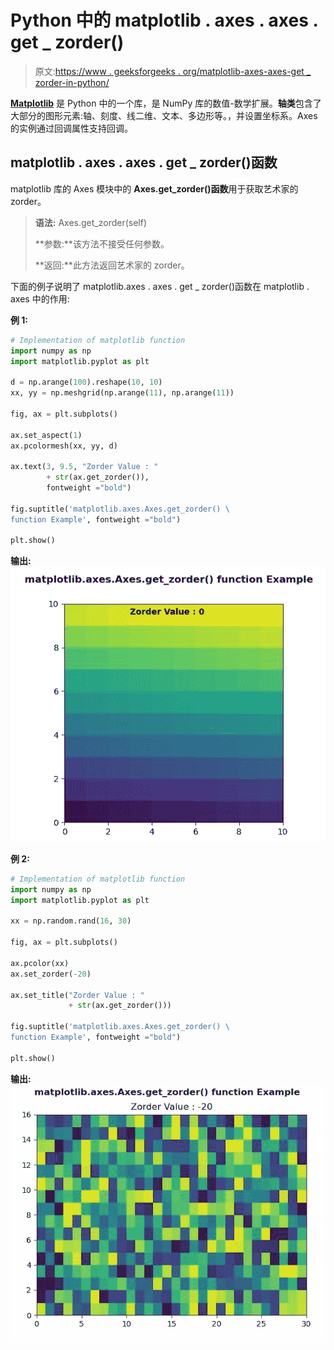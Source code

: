 # Python 中的 matplotlib . axes . axes . get _ zorder()

> 原文:[https://www . geeksforgeeks . org/matplotlib-axes-axes-get _ zorder-in-python/](https://www.geeksforgeeks.org/matplotlib-axes-axes-get_zorder-in-python/)

**[Matplotlib](https://www.geeksforgeeks.org/python-introduction-matplotlib/)** 是 Python 中的一个库，是 NumPy 库的数值-数学扩展。**轴类**包含了大部分的图形元素:轴、刻度、线二维、文本、多边形等。，并设置坐标系。Axes 的实例通过回调属性支持回调。

## matplotlib . axes . axes . get _ zorder()函数

matplotlib 库的 Axes 模块中的 **Axes.get_zorder()函数**用于获取艺术家的 zorder。

> **语法:** Axes.get_zorder(self)
> 
> **参数:**该方法不接受任何参数。
> 
> **返回:**此方法返回艺术家的 zorder。

下面的例子说明了 matplotlib.axes . axes . get _ zorder()函数在 matplotlib . axes 中的作用:

**例 1:**

```py
# Implementation of matplotlib function
import numpy as np
import matplotlib.pyplot as plt

d = np.arange(100).reshape(10, 10)
xx, yy = np.meshgrid(np.arange(11), np.arange(11))

fig, ax = plt.subplots()

ax.set_aspect(1)
ax.pcolormesh(xx, yy, d)

ax.text(3, 9.5, "Zorder Value : "
        + str(ax.get_zorder()),
        fontweight ="bold")

fig.suptitle('matplotlib.axes.Axes.get_zorder() \
function Example', fontweight ="bold")

plt.show()
```

**输出:**
![](img/31ea93a80eedb5d34655f70fa3422bda.png)

**例 2:**

```py
# Implementation of matplotlib function
import numpy as np
import matplotlib.pyplot as plt

xx = np.random.rand(16, 30)

fig, ax = plt.subplots()

ax.pcolor(xx)
ax.set_zorder(-20)

ax.set_title("Zorder Value : "
             + str(ax.get_zorder()))

fig.suptitle('matplotlib.axes.Axes.get_zorder() \
function Example', fontweight ="bold")

plt.show()
```

**输出:**
![](img/3ba3b878d8ca956cf68c120582698413.png)